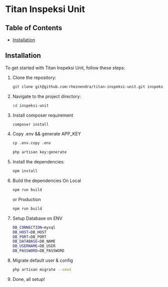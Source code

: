 # Titan Inspeksi Unit

## Table of Contents

-   [Installation](#installation)

## Installation

To get started with Titan Inspeksi Unit, follow these steps:

1. Clone the repository:
    ```bash
    git clone git@github.com:rheznendra/titan-inspeksi-unit.git inspeksi-unit
    ```
2. Navigate to the project directory:
    ```bash
    cd inspeksi-unit
    ```
3. Install composer requirement
    ```bash
    composer install
    ```
4. Copy .env && generate APP_KEY
    ```bash
    cp .env.copy .env
    ```
    ```bash
    php artisan key:generate
    ```
5. Install the dependencies:
    ```bash
    npm install
    ```
6. Build the dependencies
   On Local
    ```bash
    npm run build
    ```
    or Production
    ```bash
    npm run build
    ```
7. Setup Database on ENV
    ```bash
    DB_CONNECTION=mysql
    DB_HOST=DB_HOST
    DB_PORT=DB_PORT
    DB_DATABASE=DB_NAME
    DB_USERNAME=DB_USER
    DB_PASSWORD=DB_PASSWORD
    ```
8. Migrate default user & config
    ```bash
    php artisan migrate --seed
    ```
9. Done, all setup!
